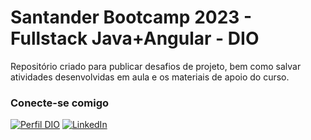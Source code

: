 # Santander Bootcamp 2023 - Fullstack Java+Angular - DIO
Repositório criado para publicar desafios de projeto, bem como salvar atividades desenvolvidas em aula e os materiais de apoio do curso.




### Conecte-se comigo
[![Perfil DIO](https://img.shields.io/badge/-Meu%20Perfil%20na%20DIO-30A3DC?style=for-the-badge)](https://www.dio.me/users/kawane_vital)
[![LinkedIn](https://img.shields.io/badge/-LinkedIn-000?style=for-the-badge&logo=linkedin&logoColor=30A3DC)](https://www.linkedin.com/in/kawanevf/)

